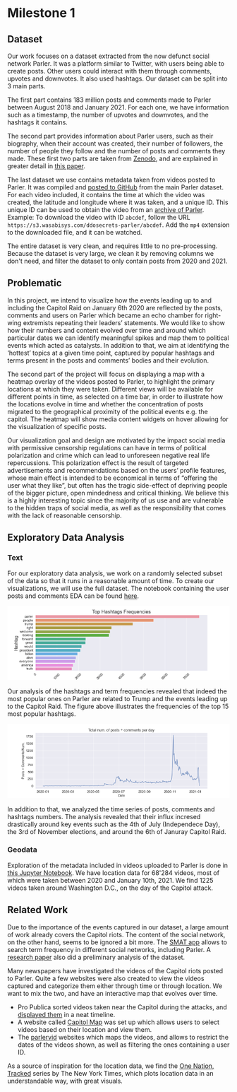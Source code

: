 # Milestone 1

## Dataset

Our work focuses on a dataset extracted from the now defunct social network Parler. It was a platform similar to Twitter, with users being able to create posts. Other users could interact with them through comments, upvotes and downvotes. It also used hashtags. Our dataset can be split into 3 main parts.

The first part contains 183 million posts and comments made to Parler between August 2018 and January 2021. For each one, we have information such as a timestamp, the number of upvotes and downvotes, and the hashtags it contains.

The second part provides information about Parler users, such as their biography, when their account was created, their number of followers, the number of people they follow and the number of posts and comments they made. These first two parts are taken from [Zenodo](https://zenodo.org/record/4442460#.YIGHfC0Rpqt), and are explained in greater detail in [this paper](https://arxiv.org/abs/2101.03820).

The last dataset we use contains metadata taken from videos posted to Parler. It was compiled and [posted to GitHub](https://gist.github.com/kylemcdonald/8fdabd6526924012c1f5afe538d7dc09) from the main Parler dataset. For each video included, it contains the time at which the video was created, the latitude and longitude where it was taken, and a unique ID. This unique ID can be used to obtain the video from an [archive of Parler](https://ddosecrets.com/wiki/Parler). Example: To download the video with ID `abcdef`, follow the URL `https://s3.wasabisys.com/ddosecrets-parler/abcdef`. Add the `mp4` extension to the downloaded file, and it can be watched.

The entire dataset is very clean, and requires little to no pre-processing. Because the dataset is very large, we clean it by removing columns we don't need, and filter the dataset to only contain posts from 2020 and 2021.

## Problematic

In this project, we intend to visualize how the events leading up to and including the Capitol Raid on January 6th 2020 are reflected by the posts, comments and users on Parler which became an echo chamber for right-wing extremists repeating their leaders’ statements. We would like to show how their numbers and content evolved over time and around which particular dates we can identify meaningful spikes and map them to political events which acted as catalysts. In addition to that, we aim at identifying the ‘hottest’ topics at a given time point, captured by popular hashtags and terms present in the posts and comments’ bodies and their evolution.

The second part of the project will focus on displaying a map with a heatmap overlay of the videos posted to Parler, to highlight the primary locations at which they were taken. Different views will be available for different points in time, as selected on a time bar, in order to illustrate how the locations evolve in time and whether the concentration of posts migrated to the geographical proximity of the political events e.g. the capitol. The heatmap will show media content widgets on hover allowing for the visualization of specific posts.

Our visualization goal and design are motivated by the impact social media with permissive censorship regulations can have in terms of political polarization and crime which can lead to unforeseen negative real life repercussions. This polarization effect is the result of targeted advertisements and recommendations based on the users’ profile features, whose main effect is intended to be economical in terms of “offering the user what they like”, but often has the tragic side-effect of depriving people of the bigger picture, open mindedness and critical thinking. We believe this is a highly interesting topic since the majority of us use and are vulnerable to the hidden traps of social media, as well as the responsibility that comes with the lack of reasonable censorship.

## Exploratory Data Analysis

### Text

For our exploratory data analysis, we work on a randomly selected subset of the data so that it runs in a reasonable amount of time. To create our visualizations, we will use the full dataset. The notebook containing the user posts and comments EDA can be found [here](https://github.com/com-480-data-visualization/data-visualization-project-2021-jin-juice/blob/master/eda/milestone1_hashtags_and_terms.ipynb).

![Top hashtags](../data/top_hashtags.png "Top Hashtags")

Our analysis of the hashtags and term frequencies revealed that indeed the most popular ones on Parler are related to Trump and the events leading up to the Capitol Raid. The figure above illustrates the frequencies of the top 15 most popular hashtags.

![Posts and Comments Num. Time Series](../data/posts_per_day.png "Posts and Comments Num. Time Series")

In addition to that, we analyzed the time series of posts, comments and hashtags numbers. The analysis revealed that their influx incresed drastically around key events such as the 4th of July (Independece Day), the 3rd of November elections, and around the 6th of Januray Capitol Raid.

### Geodata

Exploration of the metadata included in videos uploaded to Parler is done in [this Jupyter Notebook](https://github.com/com-480-data-visualization/data-visualization-project-2021-jin-juice/blob/master/eda/milestone1_geodata.ipynb). We have location data for 68'284 videos, most of which were taken between 2020 and January 10th, 2021. We find 1225 videos taken around Washington D.C., on the day of the Capitol attack.

## Related Work

Due to the importance of the events captured in our dataset, a large amount of work already covers the Capitol riots. The content of the social network, on the other hand, seems to be ignored a bit more. The [SMAT app](https://www.smat-app.com/) allows to search term frequency in different social networks, including Parler. A [research paper](https://arxiv.org/abs/2101.03820) also did a preliminary analysis of the dataset.

Many newspapers have investigated the videos of the Capitol riots posted to Parler. Quite a few websites were also created to view the videos captured and categorize them either through time or through location. We want to mix the two, and have an interactive map that evolves over time.

* Pro Publica sorted videos taken near the Capitol during the attacks, and [displayed them](https://projects.propublica.org/parler-capitol-videos/) in a neat timeline.
* A website called [Capitol Map](https://capitolmap.com) was set up which allows users to select videos based on their location and view them.
* The [parlervid](https://parlervid.herokuapp.com) websites which maps the videos, and allows to restrict the dates of the videos shown, as well as filtering the ones containing a user ID.

As a source of inspiration for the location data, we find the [One Nation, Tracked](https://www.nytimes.com/interactive/2019/12/19/opinion/location-tracking-cell-phone.html) series by The New York Times, which plots location data in an understandable way, with great visuals.
